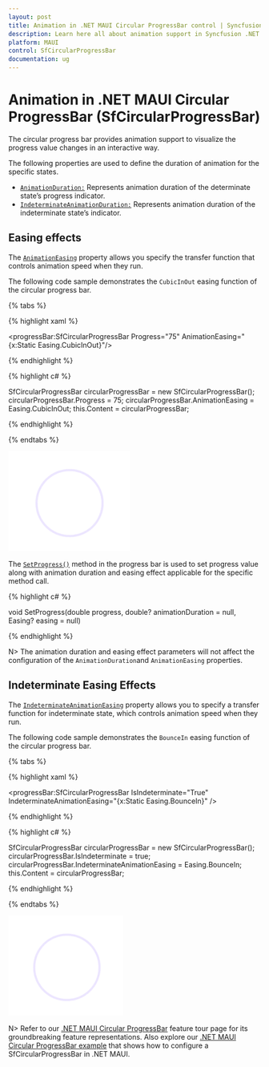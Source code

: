 ```yaml
---
layout: post
title: Animation in .NET MAUI Circular ProgressBar control | Syncfusion
description: Learn here all about animation support in Syncfusion .NET MAUI Circular ProgressBar control, its elements and more.
platform: MAUI
control: SfCircularProgressBar
documentation: ug
---
```


# Animation in .NET MAUI Circular ProgressBar (SfCircularProgressBar)

The circular progress bar provides animation support to visualize the progress value changes in an interactive way. 

The following properties are used to define the duration of animation for the specific states.

* [`AnimationDuration:`](https://help.syncfusion.com/cr/maui/Syncfusion.Maui.ProgressBar.ProgressBarBase.html#Syncfusion_Maui_ProgressBar_ProgressBarBase_AnimationDuration) Represents animation duration of the determinate state’s progress indicator.
* [`IndeterminateAnimationDuration:`](https://help.syncfusion.com/cr/maui/Syncfusion.Maui.ProgressBar.ProgressBarBase.html#Syncfusion_Maui_ProgressBar_ProgressBarBase_IndeterminateAnimationDuration) Represents animation duration of the indeterminate state’s indicator.

## Easing effects

The [`AnimationEasing`](https://help.syncfusion.com/cr/maui/Syncfusion.Maui.ProgressBar.ProgressBarBase.html#Syncfusion_Maui_ProgressBar_ProgressBarBase_AnimationEasing) property allows you specify the transfer function that controls animation speed when they run. 

The following code sample demonstrates the `CubicInOut` easing function of the circular progress bar.

{% tabs %} 

{% highlight xaml %}

<progressBar:SfCircularProgressBar Progress="75"
                                   AnimationEasing="{x:Static Easing.CubicInOut}"/>

{% endhighlight %}

{% highlight c# %}

SfCircularProgressBar circularProgressBar = new SfCircularProgressBar();
circularProgressBar.Progress = 75;
circularProgressBar.AnimationEasing = Easing.CubicInOut;
this.Content = circularProgressBar;


{% endhighlight %}

{% endtabs %} 

![.NET MAUI Circular ProgressBar with CubicInOut animation](images/animation/easing-animation.gif)

The [`SetProgress()`](https://help.syncfusion.com/cr/maui/Syncfusion.Maui.ProgressBar.ProgressBarBase.html#Syncfusion_Maui_ProgressBar_ProgressBarBase_SetProgress_System_Double_System_Nullable_System_Double__Microsoft_Maui_Easing_) method in the progress bar is used to set progress value along with animation duration and easing effect applicable for the specific method call.

{% highlight c# %}

void SetProgress(double progress, double? animationDuration = null, Easing? easing = null)

{% endhighlight %}

N> The animation duration and easing effect parameters will not affect the configuration of the `AnimationDuration`and `AnimationEasing` properties.

## Indeterminate Easing Effects

The [`IndeterminateAnimationEasing`](https://help.syncfusion.com/cr/maui/Syncfusion.Maui.ProgressBar.ProgressBarBase.html#Syncfusion_Maui_ProgressBar_ProgressBarBase_IndeterminateAnimationEasing) property allows you to specify a transfer function for indeterminate state, which controls animation speed when they run.

The following code sample demonstrates the `BounceIn` easing function of the circular progress bar.

{% tabs %} 

{% highlight xaml %}

<progressBar:SfCircularProgressBar IsIndeterminate="True" 
                                   IndeterminateAnimationEasing="{x:Static Easing.BounceIn}" />

{% endhighlight %}

{% highlight c# %}

SfCircularProgressBar circularProgressBar = new SfCircularProgressBar();
circularProgressBar.IsIndeterminate = true;
circularProgressBar.IndeterminateAnimationEasing = Easing.BounceIn;
this.Content = circularProgressBar;

{% endhighlight %}

{% endtabs %} 

![.NET MAUI Circular ProgressBar with indeterminate animation](images/animation/indeterminate.gif)
 
N> Refer to our [.NET MAUI Circular ProgressBar](https://www.syncfusion.com/maui-controls/maui-progressbar) feature tour page for its groundbreaking feature representations. Also explore our [.NET MAUI Circular ProgressBar example](https://github.com/syncfusion/maui-demos/) that shows how to configure a SfCircularProgressBar in .NET MAUI.